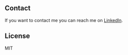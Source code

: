 ## Contact

If you want to contact me you can reach me on [LinkedIn](https://www.linkedin.com/in/xinyi-xiang/).

## License

MIT
